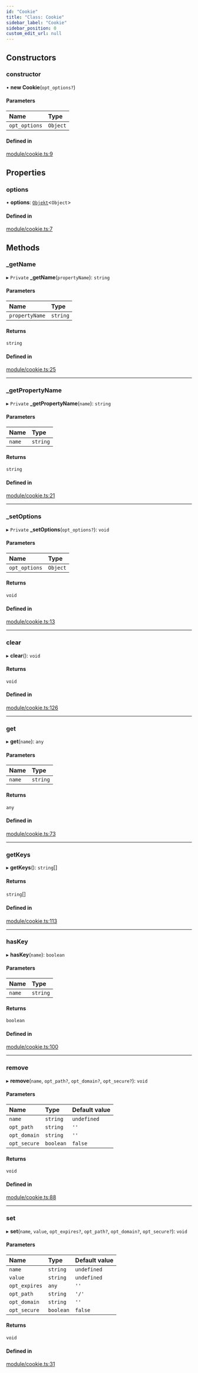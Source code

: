 ```yaml
---
id: "Cookie"
title: "Class: Cookie"
sidebar_label: "Cookie"
sidebar_position: 0
custom_edit_url: null
---
```


## Constructors

### constructor

• **new Cookie**(`opt_options?`)

#### Parameters

| Name | Type |
| :------ | :------ |
| `opt_options` | `Object` |

#### Defined in

[module/cookie.ts:9](https://github.com/siposdani87/sui-js/blob/ad456a5/src/module/cookie.ts#L9)

## Properties

### options

• **options**: [`Objekt`](Objekt.md)<`Object`\>

#### Defined in

[module/cookie.ts:7](https://github.com/siposdani87/sui-js/blob/ad456a5/src/module/cookie.ts#L7)

## Methods

### \_getName

▸ `Private` **_getName**(`propertyName`): `string`

#### Parameters

| Name | Type |
| :------ | :------ |
| `propertyName` | `string` |

#### Returns

`string`

#### Defined in

[module/cookie.ts:25](https://github.com/siposdani87/sui-js/blob/ad456a5/src/module/cookie.ts#L25)

___

### \_getPropertyName

▸ `Private` **_getPropertyName**(`name`): `string`

#### Parameters

| Name | Type |
| :------ | :------ |
| `name` | `string` |

#### Returns

`string`

#### Defined in

[module/cookie.ts:21](https://github.com/siposdani87/sui-js/blob/ad456a5/src/module/cookie.ts#L21)

___

### \_setOptions

▸ `Private` **_setOptions**(`opt_options?`): `void`

#### Parameters

| Name | Type |
| :------ | :------ |
| `opt_options` | `Object` |

#### Returns

`void`

#### Defined in

[module/cookie.ts:13](https://github.com/siposdani87/sui-js/blob/ad456a5/src/module/cookie.ts#L13)

___

### clear

▸ **clear**(): `void`

#### Returns

`void`

#### Defined in

[module/cookie.ts:126](https://github.com/siposdani87/sui-js/blob/ad456a5/src/module/cookie.ts#L126)

___

### get

▸ **get**(`name`): `any`

#### Parameters

| Name | Type |
| :------ | :------ |
| `name` | `string` |

#### Returns

`any`

#### Defined in

[module/cookie.ts:73](https://github.com/siposdani87/sui-js/blob/ad456a5/src/module/cookie.ts#L73)

___

### getKeys

▸ **getKeys**(): `string`[]

#### Returns

`string`[]

#### Defined in

[module/cookie.ts:113](https://github.com/siposdani87/sui-js/blob/ad456a5/src/module/cookie.ts#L113)

___

### hasKey

▸ **hasKey**(`name`): `boolean`

#### Parameters

| Name | Type |
| :------ | :------ |
| `name` | `string` |

#### Returns

`boolean`

#### Defined in

[module/cookie.ts:100](https://github.com/siposdani87/sui-js/blob/ad456a5/src/module/cookie.ts#L100)

___

### remove

▸ **remove**(`name`, `opt_path?`, `opt_domain?`, `opt_secure?`): `void`

#### Parameters

| Name | Type | Default value |
| :------ | :------ | :------ |
| `name` | `string` | `undefined` |
| `opt_path` | `string` | `''` |
| `opt_domain` | `string` | `''` |
| `opt_secure` | `boolean` | `false` |

#### Returns

`void`

#### Defined in

[module/cookie.ts:88](https://github.com/siposdani87/sui-js/blob/ad456a5/src/module/cookie.ts#L88)

___

### set

▸ **set**(`name`, `value`, `opt_expires?`, `opt_path?`, `opt_domain?`, `opt_secure?`): `void`

#### Parameters

| Name | Type | Default value |
| :------ | :------ | :------ |
| `name` | `string` | `undefined` |
| `value` | `string` | `undefined` |
| `opt_expires` | `any` | `''` |
| `opt_path` | `string` | `'/'` |
| `opt_domain` | `string` | `''` |
| `opt_secure` | `boolean` | `false` |

#### Returns

`void`

#### Defined in

[module/cookie.ts:31](https://github.com/siposdani87/sui-js/blob/ad456a5/src/module/cookie.ts#L31)
